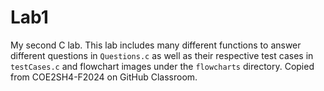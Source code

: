 # Lab1
My second C lab. This lab includes many different functions to answer different questions in `Questions.c` as well as their respective test cases in `testCases.c` and flowchart images under the `flowcharts` directory. Copied from COE2SH4-F2024 on GitHub Classroom.
